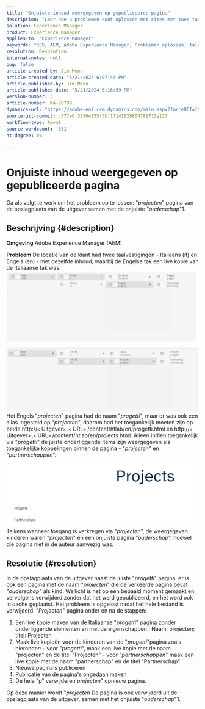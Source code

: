 ```yaml
---
title: "Onjuiste inhoud weergegeven op gepubliceerde pagina"
description: "Leer hoe u problemen kunt oplossen met sites met twee taalvertakkingen."
solution: Experience Manager
product: Experience Manager
applies-to: "Experience Manager"
keywords: "KCS, AEM, Adobe Experience Manager, Problemen oplossen, talen, inhoud, gepubliceerde pagina, Engels, Italiaans"
resolution: Resolution
internal-notes: null
bug: false
article-created-by: Jim Menn
article-created-date: "5/21/2024 6:07:44 PM"
article-published-by: Jim Menn
article-published-date: "5/21/2024 6:16:59 PM"
version-number: 3
article-number: KA-20799
dynamics-url: "https://adobe-ent.crm.dynamics.com/main.aspx?forceUCI=1&pagetype=entityrecord&etn=knowledgearticle&id=78da3bff-9c17-ef11-9f8a-6045bd006268"
source-git-commit: c577e0f3256e155f5bf17141828804781715e117
workflow-type: tm+mt
source-wordcount: '331'
ht-degree: 0%

---
```


# Onjuiste inhoud weergegeven op gepubliceerde pagina


Ga als volgt te werk om het probleem op te lossen: &quot;*projecten*&quot; pagina van de opslagplaats van de uitgever samen met de onjuiste &quot;*ouderschap*&quot;1.

## Beschrijving {#description}


<b>Omgeving</b>
Adobe Experience Manager (AEM)

<b>Probleem</b>
De locatie van de klant had twee taalvestigingen - Italiaans (it) en Engels (en) - met dezelfde inhoud, waarbij de Engelse tak een live kopie van de Italiaanse tak was.
![](assets/___79da3bff-9c17-ef11-9f8a-6045bd006268___.png)

![](assets/___7bda3bff-9c17-ef11-9f8a-6045bd006268___.png)
Het Engels &quot;*projecten*&quot; pagina had de naam &quot;*progetti*&quot;, maar er was ook een alias ingesteld op &quot;*projecten*&quot;, daarom had het toegankelijk moeten zijn op beide http://`<` Uitgever`>` .`<` URL`>` /content/htlab/en/progetti.html en http://`<` Uitgever`>` .`<` URL`>` /content/htlab/en/projects.html.
Alleen indien toegankelijk via &quot;*progetti*&quot; de juiste onderliggende items zijn weergegeven als toegankelijke koppelingen binnen de pagina - &quot;*projecten*&quot; en &quot;*partnerschappen*&quot;.
![](assets/___7dda3bff-9c17-ef11-9f8a-6045bd006268___.png)
Telkens wanneer toegang is verkregen via &quot;*projecten*&quot;, de weergegeven kinderen waren &quot;*projecten*&quot; en een onjuiste pagina &quot;*ouderschap*&quot;, hoewel die pagina niet in de auteur aanwezig was.


## Resolutie {#resolution}


In de opslagplaats van de uitgever naast de juiste &quot;*progetti*&quot; pagina, er is ook een pagina met de naam &quot;*projecten*&quot; die de verkeerde pagina bevat &quot;*ouderschap*&quot; als kind.
Wellicht is het op een bepaald moment gemaakt en vervolgens verwijderd zonder dat het werd gepubliceerd, en het werd ook in cache geplaatst.
Het probleem is opgelost nadat het hele bestand is verwijderd. &quot;*Projecten*&quot; pagina onder en na de stappen:

1. Een live kopie maken van de Italiaanse &quot;*progetti*&quot; pagina zonder onderliggende elementen en met de eigenschappen : Naam: projecten; titel: Projecten
2. Maak live kopieën voor de kinderen van de &quot;*progetti*&quot;pagina zoals hieronder: - voor &quot;*progetti*&quot;, maak een live kopie met de naam &quot;projecten&quot; en de titel &quot;Projecten&quot; - voor &quot;*partnerschappen*&quot; maak een live kopie met de naam &quot;partnerschap&quot; en de titel &quot;Partnerschap&quot;
3. Nieuwe pagina&#39;s publiceren
4. Publicatie van de pagina&#39;s ongedaan maken
5. De hele &quot;p&quot; verwijderen *projecten*&quot; opnieuw pagina.

Op deze manier wordt &quot;*projecten* De pagina is ook verwijderd uit de opslagplaats van de uitgever, samen met het onjuiste &quot;*ouderschap*&quot;1.
